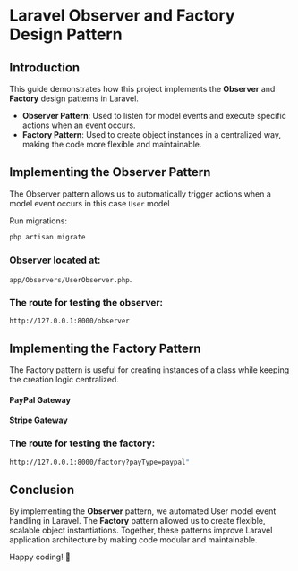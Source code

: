 # Laravel Observer and Factory Design Pattern

## Introduction
This guide demonstrates how this project implements the **Observer** and **Factory** design patterns in Laravel.

- **Observer Pattern**: Used to listen for model events and execute specific actions when an event occurs.
- **Factory Pattern**: Used to create object instances in a centralized way, making the code more flexible and maintainable.

## Implementing the Observer Pattern
The Observer pattern allows us to automatically trigger actions when a model event occurs in this case `User` model

Run migrations:

```sh
php artisan migrate
```

### Observer located at: 
`app/Observers/UserObserver.php`.

### The route for testing the observer:
```
http://127.0.0.1:8000/observer
```

## Implementing the Factory Pattern
The Factory pattern is useful for creating instances of a class while keeping the creation logic centralized.

#### PayPal Gateway

#### Stripe Gateway

### The route for testing the factory:

```sh
http://127.0.0.1:8000/factory?payType=paypal"
```

## Conclusion
By implementing the **Observer** pattern, we automated User model event handling in Laravel. The **Factory** pattern allowed us to create flexible, scalable object instantiations. Together, these patterns improve Laravel application architecture by making code modular and maintainable.

Happy coding! 🚀


